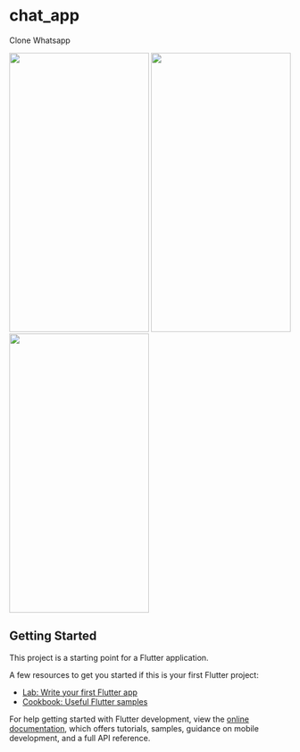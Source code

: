 # chat_app

Clone Whatsapp


<img src="https://user-images.githubusercontent.com/99340578/213935690-2fcebce5-cd6c-4f39-ac27-5a5744c46151.png" width="250" height="500">   <img src="https://user-images.githubusercontent.com/99340578/213935784-df9d2048-a0e0-4e17-bbe0-00e5a6c17ff9.png" width="250" height="500">   <img src="https://user-images.githubusercontent.com/99340578/213934886-d3e41779-4fe1-4875-a08e-9f4689c837b9.png" width="250" height="500">

## Getting Started

This project is a starting point for a Flutter application.

A few resources to get you started if this is your first Flutter project:

- [Lab: Write your first Flutter app](https://docs.flutter.dev/get-started/codelab)
- [Cookbook: Useful Flutter samples](https://docs.flutter.dev/cookbook)

For help getting started with Flutter development, view the
[online documentation](https://docs.flutter.dev/), which offers tutorials,
samples, guidance on mobile development, and a full API reference.








